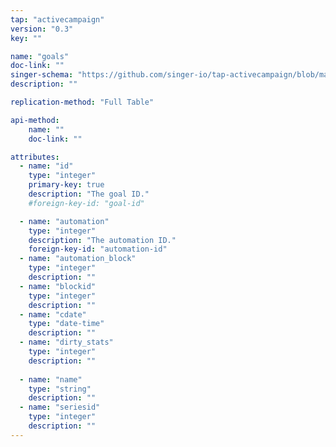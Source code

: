 ```yaml
---
tap: "activecampaign"
version: "0.3"
key: ""

name: "goals"
doc-link: ""
singer-schema: "https://github.com/singer-io/tap-activecampaign/blob/master/tap_activecampaign/schemas/goals.json"
description: ""

replication-method: "Full Table"

api-method:
    name: ""
    doc-link: ""

attributes:
  - name: "id"
    type: "integer"
    primary-key: true
    description: "The goal ID."
    #foreign-key-id: "goal-id"

  - name: "automation"
    type: "integer"
    description: "The automation ID."
    foreign-key-id: "automation-id"
  - name: "automation_block"
    type: "integer"
    description: ""
  - name: "blockid"
    type: "integer"
    description: ""
  - name: "cdate"
    type: "date-time"
    description: ""
  - name: "dirty_stats"
    type: "integer"
    description: ""
  
  - name: "name"
    type: "string"
    description: ""
  - name: "seriesid"
    type: "integer"
    description: ""
---
```

